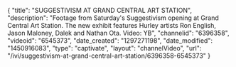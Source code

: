 {
    "title": "SUGGESTIVISM AT GRAND CENTRAL ART STATION",
    "description": "Footage from Saturday's Suggestivism opening at Grand Central Art Station. The new exhibit features Hurley artists Ron English, Jason Maloney, Dalek and Nathan Ota. Video: YB",
    "channelid": "6396358",
    "videoid": "6545373",
    "date_created": "1297271198",
    "date_modified": "1450916083",
    "type": "captivate",
    "layout": "channelVideo",
    "url": "\/ivi\/suggestivism-at-grand-central-art-station\/6396358-6545373"
}